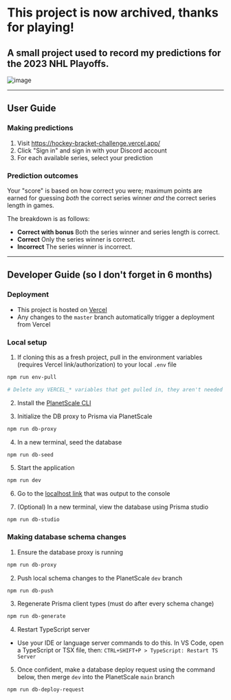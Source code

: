 # This project is now archived, thanks for playing!

## A small project used to record my predictions for the 2023 NHL Playoffs.

![image](https://user-images.githubusercontent.com/31908183/235287852-a79b943e-39e5-4e88-9fc0-e6ff21158def.png)

---

## User Guide

### Making predictions

1. Visit https://hockey-bracket-challenge.vercel.app/
1. Click "Sign in" and sign in with your Discord account
1. For each available series, select your prediction

### Prediction outcomes

Your "score" is based on how correct you were; maximum points are earned for guessing _both_ the correct series winner _and_ the correct series length in games.

The breakdown is as follows:

- **Correct with bonus** Both the series winner and series length is correct.
- **Correct** Only the series winner is correct.
- **Incorrect** The series winner is incorrect.

---

## Developer Guide (so I don't forget in 6 months)

### Deployment

- This project is hosted on [Vercel](https://vercel.com)
- Any changes to the `master` branch automatically trigger a deployment from Vercel

### Local setup

1. If cloning this as a fresh project, pull in the environment variables (requires Vercel link/authorization) to your local `.env` file

```sh
npm run env-pull

# Delete any VERCEL_* variables that get pulled in, they aren't needed and WILL break local dev
```

2. Install the [PlanetScale CLI](https://github.com/planetscale/cli#installation)

3. Initialize the DB proxy to Prisma via PlanetScale

```sh
npm run db-proxy
```

4. In a new terminal, seed the database

```sh
npm run db-seed
```

5. Start the application

```sh
npm run dev
```

6. Go to the [localhost link](http://localhost:3000) that was output to the console

7. (Optional) In a new terminal, view the database using Prisma studio

```
npm run db-studio
```

### Making database schema changes

1. Ensure the database proxy is running

```sh
npm run db-proxy
```

2. Push local schema changes to the PlanetScale `dev` branch

```sh
npm run db-push
```

3. Regenerate Prisma client types (must do after every schema change)

```sh
npm run db-generate
```

4. Restart TypeScript server

- Use your IDE or language server commands to do this. In VS Code, open a TypeScript or TSX file, then: `CTRL+SHIFT+P > TypeScript: Restart TS Server`

5. Once confident, make a database deploy request using the command below, then merge `dev` into the PlanetScale `main` branch

```sh
npm run db-deploy-request
````
